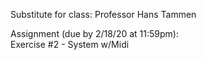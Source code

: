 Substitute for class: Professor Hans Tammen

Assignment (due by 2/18/20 at 11:59pm):</br>
Exercise #2 - System w/Midi

